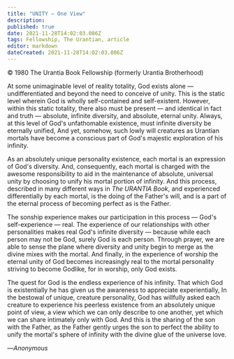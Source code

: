 ```yaml
---
title: "UNITY — One View"
description: 
published: true
date: 2021-11-28T14:02:03.086Z
tags: Fellowship, The Urantian, article
editor: markdown
dateCreated: 2021-11-28T14:02:03.086Z
---
```


<p class="v-card v-sheet theme--light grey lighten-3 px-2">© 1980 The Urantia Book Fellowship (formerly Urantia Brotherhood)</p>

At some unimaginable level of reality totality, God exists alone — undifferentiated and beyond the need to conceive of unity. This is the static level wherein God is wholly self-contained and self-existent. However, within this static totality, there also must be present — and identical in fact and truth — absolute, infinite diversity, and absolute, eternal unity. Always, at this level of God's unfathomable existence, must infinite diversity be eternally unified, And yet, somehow, such lowly will creatures as Urantian mortals have become a conscious part of God's majestic exploration of his infinity.

As an absolutely unique personality existence, each mortal is an expression of God's diversity. And, consequently, each mortal is charged with the awesome responsibility to aid in the maintenance of absolute, universal unity by choosing to unify his mortal portion of infinity. And this process, described in many different ways in _The URANTIA Book_, and experienced differentially by each mortal, is the doing of the Father's will, and is a part of the eternal process of becoming perfect as is the Father.

The sonship experience makes our participation in this process — God's self-experience — real. The experience of our relationships with other personalities makes real God's infinite diversity — because while each person may not be God, surely God is each person. Through prayer, we are able to sense the plane where diversity and unity begin to merge as the divine mixes with the mortal. And finally, in the experience of worship the eternal unity of God becomes increasingly real to the mortal personality striving to become Godlike, for in worship, only God exists.

The quest for God is the endless experience of his infinity. That which God is existentially he has given us the awareness to appreciate experientially, In the bestowal of unique, creature personality, God has willfully asked each creature to experience his peerless existence from an absolutely unique point of view, a view which we can only describe to one another, yet which we can share intimately only with God. And this is the sharing of the son with the Father, as the Father gently urges the son to perfect the ability to unify the mortal's sphere of infinity with the divine glue of the universe love.

—_Anonymous_